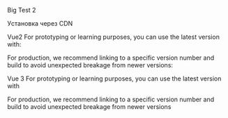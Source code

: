 Big Test 2

Уcтановка через СDN

Vue2
For prototyping or learning purposes, you can use the latest version with:
<script src="https://cdn.jsdelivr.net/npm/vue@2.6.12/dist/vue.js"></script>

For production, we recommend linking to a specific version number and build to avoid unexpected breakage from newer versions:
<script src="https://cdn.jsdelivr.net/npm/vue@2.6.12"></script>




Vue 3
For prototyping or learning purposes, you can use the latest version with
<script src="https://unpkg.com/vue@next"></script>

For production, we recommend linking to a specific version number and build to avoid unexpected breakage from newer versions
